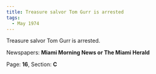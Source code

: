 ```yaml
---  
title: Treasure salvor Tom Gurr is arrested  
tags:  
  - May 1974  
---  
```

  
Treasure salvor Tom Gurr is arrested.  
  
Newspapers: **Miami Morning News or The Miami Herald**  
  
Page: **16**, Section: **C** 
